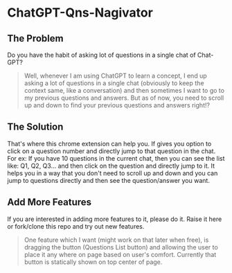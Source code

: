 # ChatGPT-Qns-Nagivator

## The Problem
Do you have the habit of asking lot of questions in a single chat of Chat-GPT?
> Well, whenever I am using ChatGPT to learn a concept, I end up asking a lot of questions in a single chat (obviously to keep the context same, like a conversation) and then sometimes I want to go to my previous questions and answers. But as of now, you need to scroll up and down to find your previous questions and answers right!?

## The Solution
That's where this chrome extension can help you. If gives you option to click on a question number and directly jump to that question in the chat. For ex: If you have 10 questions in the current chat, then you can see the list like: Q1, Q2, Q3... and then click on the question and directly jump to it.
It helps you in a way that you don't need to scroll up and down and you can jump to questions directly and then see the question/answer you want.

## Add More Features
If you are interested in adding more features to it, please do it. Raise it here or fork/clone this repo and try out new features.
> One feature which I want (might work on that later when free), is dragging the button (Questions List button) and allowing the user to place it any where on page based on user's comfort. Currently that button is statically shown on top center of page.